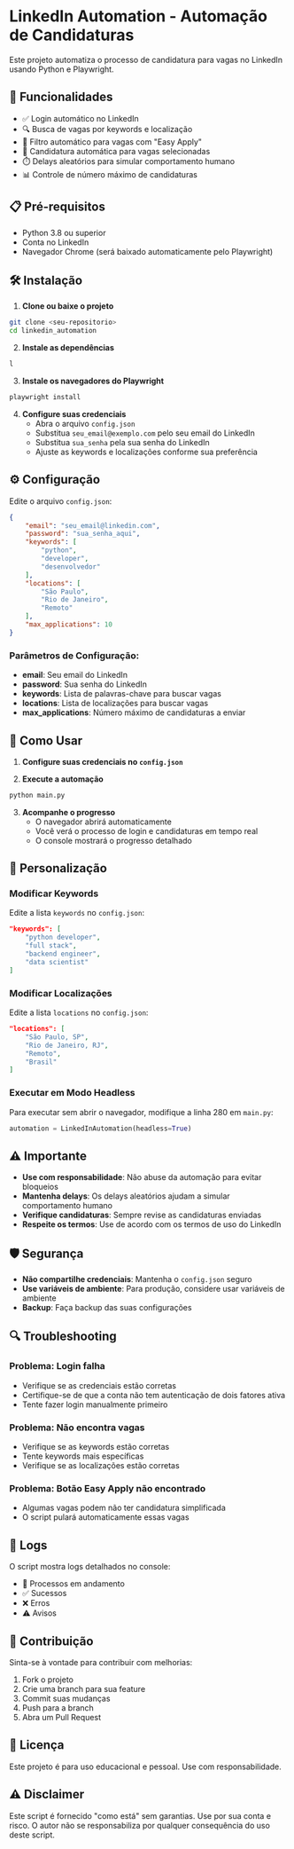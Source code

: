 # LinkedIn Automation - Automação de Candidaturas

Este projeto automatiza o processo de candidatura para vagas no LinkedIn usando Python e Playwright.

## 🚀 Funcionalidades

- ✅ Login automático no LinkedIn
- 🔍 Busca de vagas por keywords e localização
- 🎯 Filtro automático para vagas com "Easy Apply"
- 📝 Candidatura automática para vagas selecionadas
- ⏱️ Delays aleatórios para simular comportamento humano
- 📊 Controle de número máximo de candidaturas

## 📋 Pré-requisitos

- Python 3.8 ou superior
- Conta no LinkedIn
- Navegador Chrome (será baixado automaticamente pelo Playwright)

## 🛠️ Instalação

1. **Clone ou baixe o projeto**
```bash
git clone <seu-repositorio>
cd linkedin_automation
```

2. **Instale as dependências**
```bash
l
```

3. **Instale os navegadores do Playwright**
```bash
playwright install
```

4. **Configure suas credenciais**
   - Abra o arquivo `config.json`
   - Substitua `seu_email@exemplo.com` pelo seu email do LinkedIn
   - Substitua `sua_senha` pela sua senha do LinkedIn
   - Ajuste as keywords e localizações conforme sua preferência

## ⚙️ Configuração

Edite o arquivo `config.json`:

```json
{
    "email": "seu_email@linkedin.com",
    "password": "sua_senha_aqui",
    "keywords": [
        "python",
        "developer",
        "desenvolvedor"
    ],
    "locations": [
        "São Paulo",
        "Rio de Janeiro",
        "Remoto"
    ],
    "max_applications": 10
}
```

### Parâmetros de Configuração:

- **email**: Seu email do LinkedIn
- **password**: Sua senha do LinkedIn
- **keywords**: Lista de palavras-chave para buscar vagas
- **locations**: Lista de localizações para buscar vagas
- **max_applications**: Número máximo de candidaturas a enviar

## 🚀 Como Usar

1. **Configure suas credenciais no `config.json`**

2. **Execute a automação**
```bash
python main.py
```

3. **Acompanhe o progresso**
   - O navegador abrirá automaticamente
   - Você verá o processo de login e candidaturas em tempo real
   - O console mostrará o progresso detalhado

## 🔧 Personalização

### Modificar Keywords
Edite a lista `keywords` no `config.json`:
```json
"keywords": [
    "python developer",
    "full stack",
    "backend engineer",
    "data scientist"
]
```

### Modificar Localizações
Edite a lista `locations` no `config.json`:
```json
"locations": [
    "São Paulo, SP",
    "Rio de Janeiro, RJ",
    "Remoto",
    "Brasil"
]
```

### Executar em Modo Headless
Para executar sem abrir o navegador, modifique a linha 280 em `main.py`:
```python
automation = LinkedInAutomation(headless=True)
```

## ⚠️ Importante

- **Use com responsabilidade**: Não abuse da automação para evitar bloqueios
- **Mantenha delays**: Os delays aleatórios ajudam a simular comportamento humano
- **Verifique candidaturas**: Sempre revise as candidaturas enviadas
- **Respeite os termos**: Use de acordo com os termos de uso do LinkedIn

## 🛡️ Segurança

- **Não compartilhe credenciais**: Mantenha o `config.json` seguro
- **Use variáveis de ambiente**: Para produção, considere usar variáveis de ambiente
- **Backup**: Faça backup das suas configurações

## 🔍 Troubleshooting

### Problema: Login falha
- Verifique se as credenciais estão corretas
- Certifique-se de que a conta não tem autenticação de dois fatores ativa
- Tente fazer login manualmente primeiro

### Problema: Não encontra vagas
- Verifique se as keywords estão corretas
- Tente keywords mais específicas
- Verifique se as localizações estão corretas

### Problema: Botão Easy Apply não encontrado
- Algumas vagas podem não ter candidatura simplificada
- O script pulará automaticamente essas vagas

## 📝 Logs

O script mostra logs detalhados no console:
- 🔄 Processos em andamento
- ✅ Sucessos
- ❌ Erros
- ⚠️ Avisos

## 🤝 Contribuição

Sinta-se à vontade para contribuir com melhorias:
1. Fork o projeto
2. Crie uma branch para sua feature
3. Commit suas mudanças
4. Push para a branch
5. Abra um Pull Request

## 📄 Licença

Este projeto é para uso educacional e pessoal. Use com responsabilidade.

## ⚠️ Disclaimer

Este script é fornecido "como está" sem garantias. Use por sua conta e risco. O autor não se responsabiliza por qualquer consequência do uso deste script. 